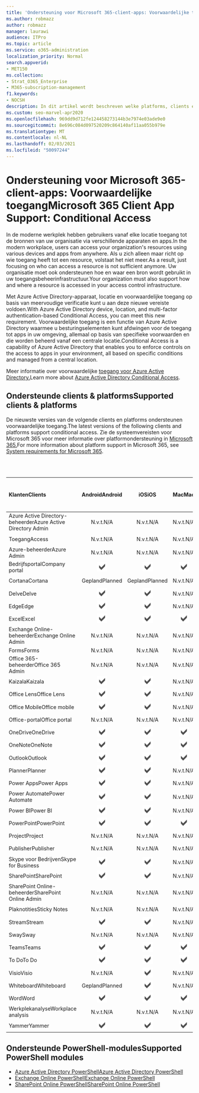 ```yaml
---
title: 'Ondersteuning voor Microsoft 365-client-apps: Voorwaardelijke toegang'
ms.author: robmazz
author: robmazz
manager: laurawi
audience: ITPro
ms.topic: article
ms.service: o365-administration
localization_priority: Normal
search.appverid:
- MET150
ms.collection:
- Strat_O365_Enterprise
- M365-subscription-management
f1.keywords:
- NOCSH
description: In dit artikel wordt beschreven welke platforms, clients en PowerShell-modules voorwaardelijke toegang voor Microsoft 365 ondersteunen.
ms.custom: seo-marvel-apr2020
ms.openlocfilehash: 969dd9d712fe124458273144b3e7974e03ade9e0
ms.sourcegitcommit: 8e696c084d097520209c864140af11aa055b979e
ms.translationtype: MT
ms.contentlocale: nl-NL
ms.lasthandoff: 02/03/2021
ms.locfileid: "50097244"
---
```

# <a name="microsoft-365-client-app-support-conditional-access"></a><span data-ttu-id="64d3a-103">Ondersteuning voor Microsoft 365-client-apps: Voorwaardelijke toegang</span><span class="sxs-lookup"><span data-stu-id="64d3a-103">Microsoft 365 Client App Support: Conditional Access</span></span>

<span data-ttu-id="64d3a-104">In de moderne werkplek hebben gebruikers vanaf elke locatie toegang tot de bronnen van uw organisatie via verschillende apparaten en apps.</span><span class="sxs-lookup"><span data-stu-id="64d3a-104">In the modern workplace, users can access your organization's resources using various devices and apps from anywhere.</span></span> <span data-ttu-id="64d3a-105">Als u zich alleen maar richt op wie toegang heeft tot een resource, volstaat het niet meer.</span><span class="sxs-lookup"><span data-stu-id="64d3a-105">As a result, just focusing on who can access a resource is not sufficient anymore.</span></span> <span data-ttu-id="64d3a-106">Uw organisatie moet ook ondersteunen hoe en waar een bron wordt gebruikt in uw toegangsbeheerinfrastructuur.</span><span class="sxs-lookup"><span data-stu-id="64d3a-106">Your organization must also support how and where a resource is accessed in your access control infrastructure.</span></span>

<span data-ttu-id="64d3a-107">Met Azure Active Directory-apparaat, locatie en voorwaardelijke toegang op basis van meervoudige verificatie kunt u aan deze nieuwe vereiste voldoen.</span><span class="sxs-lookup"><span data-stu-id="64d3a-107">With Azure Active Directory device, location, and multi-factor authentication-based Conditional Access, you can meet this new requirement.</span></span> <span data-ttu-id="64d3a-108">Voorwaardelijke toegang is een functie van Azure Active Directory waarmee u besturingselementen kunt afdwingen voor de toegang tot apps in uw omgeving, allemaal op basis van specifieke voorwaarden en die worden beheerd vanaf een centrale locatie.</span><span class="sxs-lookup"><span data-stu-id="64d3a-108">Conditional Access is a capability of Azure Active Directory that enables you to enforce controls on the access to apps in your environment, all based on specific conditions and managed from a central location.</span></span>

<span data-ttu-id="64d3a-109">Meer informatie over voorwaardelijke [toegang voor Azure Active Directory.](/azure/active-directory/conditional-access/)</span><span class="sxs-lookup"><span data-stu-id="64d3a-109">Learn more about [Azure Active Directory Conditional Access](/azure/active-directory/conditional-access/).</span></span>

## <a name="supported-clients--platforms"></a><span data-ttu-id="64d3a-110">Ondersteunde clients & platforms</span><span class="sxs-lookup"><span data-stu-id="64d3a-110">Supported clients & platforms</span></span>

<span data-ttu-id="64d3a-111">De nieuwste versies van de volgende clients en platforms ondersteunen voorwaardelijke toegang.</span><span class="sxs-lookup"><span data-stu-id="64d3a-111">The latest versions of the following clients and platforms support conditional access.</span></span> <span data-ttu-id="64d3a-112">Zie de systeemvereisten voor Microsoft 365 voor meer informatie over platformondersteuning in [Microsoft 365.](/microsoft-365/microsoft-365-and-office-resources)</span><span class="sxs-lookup"><span data-stu-id="64d3a-112">For more information about platform support in Microsoft 365, see [System requirements for Microsoft 365](/microsoft-365/microsoft-365-and-office-resources).</span></span>

<br>
<br>

| <span data-ttu-id="64d3a-113">Klanten</span><span class="sxs-lookup"><span data-stu-id="64d3a-113">Clients</span></span> | <span data-ttu-id="64d3a-114">Android</span><span class="sxs-lookup"><span data-stu-id="64d3a-114">Android</span></span> | <span data-ttu-id="64d3a-115">iOS</span><span class="sxs-lookup"><span data-stu-id="64d3a-115">iOS</span></span> | <span data-ttu-id="64d3a-116">Mac</span><span class="sxs-lookup"><span data-stu-id="64d3a-116">Mac</span></span>| <span data-ttu-id="64d3a-117">Windows 10</span><span class="sxs-lookup"><span data-stu-id="64d3a-117">Windows 10</span></span> <br> <span data-ttu-id="64d3a-118">Moderne apps</span><span class="sxs-lookup"><span data-stu-id="64d3a-118">Modern Apps</span></span>| <span data-ttu-id="64d3a-119">Windows 10</span><span class="sxs-lookup"><span data-stu-id="64d3a-119">Windows 10</span></span> <br> <span data-ttu-id="64d3a-120">Bureaublad</span><span class="sxs-lookup"><span data-stu-id="64d3a-120">Desktop</span></span> |
|:---|:---:|:---:|:---:|:---:|:---:|
| <span data-ttu-id="64d3a-121">Azure Active Directory-beheerder</span><span class="sxs-lookup"><span data-stu-id="64d3a-121">Azure Active Directory Admin</span></span> | <span data-ttu-id="64d3a-122">N.v.t.</span><span class="sxs-lookup"><span data-stu-id="64d3a-122">N/A</span></span> | <span data-ttu-id="64d3a-123">N.v.t.</span><span class="sxs-lookup"><span data-stu-id="64d3a-123">N/A</span></span> | <span data-ttu-id="64d3a-124">N.v.t.</span><span class="sxs-lookup"><span data-stu-id="64d3a-124">N/A</span></span> | <span data-ttu-id="64d3a-125">N.v.t.</span><span class="sxs-lookup"><span data-stu-id="64d3a-125">N/A</span></span> | ![Ondersteund](../media/check-mark.png) |
| <span data-ttu-id="64d3a-127">Toegang</span><span class="sxs-lookup"><span data-stu-id="64d3a-127">Access</span></span> | <span data-ttu-id="64d3a-128">N.v.t.</span><span class="sxs-lookup"><span data-stu-id="64d3a-128">N/A</span></span> | <span data-ttu-id="64d3a-129">N.v.t.</span><span class="sxs-lookup"><span data-stu-id="64d3a-129">N/A</span></span> | <span data-ttu-id="64d3a-130">N.v.t.</span><span class="sxs-lookup"><span data-stu-id="64d3a-130">N/A</span></span> | <span data-ttu-id="64d3a-131">N.v.t.</span><span class="sxs-lookup"><span data-stu-id="64d3a-131">N/A</span></span> | ![Ondersteund](../media/check-mark.png) |
| <span data-ttu-id="64d3a-133">Azure-beheerder</span><span class="sxs-lookup"><span data-stu-id="64d3a-133">Azure Admin</span></span> | <span data-ttu-id="64d3a-134">N.v.t.</span><span class="sxs-lookup"><span data-stu-id="64d3a-134">N/A</span></span> | <span data-ttu-id="64d3a-135">N.v.t.</span><span class="sxs-lookup"><span data-stu-id="64d3a-135">N/A</span></span> | <span data-ttu-id="64d3a-136">N.v.t.</span><span class="sxs-lookup"><span data-stu-id="64d3a-136">N/A</span></span> | <span data-ttu-id="64d3a-137">N.v.t.</span><span class="sxs-lookup"><span data-stu-id="64d3a-137">N/A</span></span> | <span data-ttu-id="64d3a-138">N.v.t.</span><span class="sxs-lookup"><span data-stu-id="64d3a-138">N/A</span></span> |
| <span data-ttu-id="64d3a-139">Bedrijfsportal</span><span class="sxs-lookup"><span data-stu-id="64d3a-139">Company portal</span></span> | ![Ondersteund](../media/check-mark.png) | ![Ondersteund](../media/check-mark.png) | ![Ondersteund](../media/check-mark.png) | ![Ondersteund](../media/check-mark.png) | <span data-ttu-id="64d3a-144">N.v.t.</span><span class="sxs-lookup"><span data-stu-id="64d3a-144">N/A</span></span> |
| <span data-ttu-id="64d3a-145">Cortana</span><span class="sxs-lookup"><span data-stu-id="64d3a-145">Cortana</span></span> | <span data-ttu-id="64d3a-146">Gepland</span><span class="sxs-lookup"><span data-stu-id="64d3a-146">Planned</span></span> | <span data-ttu-id="64d3a-147">Gepland</span><span class="sxs-lookup"><span data-stu-id="64d3a-147">Planned</span></span> | <span data-ttu-id="64d3a-148">N.v.t.</span><span class="sxs-lookup"><span data-stu-id="64d3a-148">N/A</span></span> | ![Ondersteund](../media/check-mark.png) | <span data-ttu-id="64d3a-150">N.v.t.</span><span class="sxs-lookup"><span data-stu-id="64d3a-150">N/A</span></span> |
| <span data-ttu-id="64d3a-151">Delve</span><span class="sxs-lookup"><span data-stu-id="64d3a-151">Delve</span></span> | ![Ondersteund](../media/check-mark.png) | ![Ondersteund](../media/check-mark.png) | <span data-ttu-id="64d3a-154">N.v.t.</span><span class="sxs-lookup"><span data-stu-id="64d3a-154">N/A</span></span> | <span data-ttu-id="64d3a-155">N.v.t.</span><span class="sxs-lookup"><span data-stu-id="64d3a-155">N/A</span></span> | <span data-ttu-id="64d3a-156">N.v.t.</span><span class="sxs-lookup"><span data-stu-id="64d3a-156">N/A</span></span> |
| <span data-ttu-id="64d3a-157">Edge</span><span class="sxs-lookup"><span data-stu-id="64d3a-157">Edge</span></span> | ![Ondersteund](../media/check-mark.png) | ![Ondersteund](../media/check-mark.png) | <span data-ttu-id="64d3a-160">N.v.t.</span><span class="sxs-lookup"><span data-stu-id="64d3a-160">N/A</span></span> | <span data-ttu-id="64d3a-161">N.v.t.</span><span class="sxs-lookup"><span data-stu-id="64d3a-161">N/A</span></span> | ![Ondersteund](../media/check-mark.png) |
| <span data-ttu-id="64d3a-163">Excel</span><span class="sxs-lookup"><span data-stu-id="64d3a-163">Excel</span></span> | ![Ondersteund](../media/check-mark.png) | ![Ondersteund](../media/check-mark.png) | ![Ondersteund](../media/check-mark.png) | ![Ondersteund](../media/check-mark.png) | ![Ondersteund](../media/check-mark.png) |
| <span data-ttu-id="64d3a-169">Exchange Online-beheerder</span><span class="sxs-lookup"><span data-stu-id="64d3a-169">Exchange Online Admin</span></span> | <span data-ttu-id="64d3a-170">N.v.t.</span><span class="sxs-lookup"><span data-stu-id="64d3a-170">N/A</span></span> | <span data-ttu-id="64d3a-171">N.v.t.</span><span class="sxs-lookup"><span data-stu-id="64d3a-171">N/A</span></span> | <span data-ttu-id="64d3a-172">N.v.t.</span><span class="sxs-lookup"><span data-stu-id="64d3a-172">N/A</span></span> | <span data-ttu-id="64d3a-173">N.v.t.</span><span class="sxs-lookup"><span data-stu-id="64d3a-173">N/A</span></span> | ![Ondersteund](../media/check-mark.png) |
| <span data-ttu-id="64d3a-175">Forms</span><span class="sxs-lookup"><span data-stu-id="64d3a-175">Forms</span></span> | <span data-ttu-id="64d3a-176">N.v.t.</span><span class="sxs-lookup"><span data-stu-id="64d3a-176">N/A</span></span> | <span data-ttu-id="64d3a-177">N.v.t.</span><span class="sxs-lookup"><span data-stu-id="64d3a-177">N/A</span></span> | <span data-ttu-id="64d3a-178">N.v.t.</span><span class="sxs-lookup"><span data-stu-id="64d3a-178">N/A</span></span> | <span data-ttu-id="64d3a-179">N.v.t.</span><span class="sxs-lookup"><span data-stu-id="64d3a-179">N/A</span></span> | <span data-ttu-id="64d3a-180">N.v.t.</span><span class="sxs-lookup"><span data-stu-id="64d3a-180">N/A</span></span> |
| <span data-ttu-id="64d3a-181">Office 365-beheerder</span><span class="sxs-lookup"><span data-stu-id="64d3a-181">Office 365 Admin</span></span> | <span data-ttu-id="64d3a-182">N.v.t.</span><span class="sxs-lookup"><span data-stu-id="64d3a-182">N/A</span></span> | <span data-ttu-id="64d3a-183">N.v.t.</span><span class="sxs-lookup"><span data-stu-id="64d3a-183">N/A</span></span> | <span data-ttu-id="64d3a-184">N.v.t.</span><span class="sxs-lookup"><span data-stu-id="64d3a-184">N/A</span></span> | <span data-ttu-id="64d3a-185">N.v.t.</span><span class="sxs-lookup"><span data-stu-id="64d3a-185">N/A</span></span> | ![Ondersteund](../media/check-mark.png) |  |
| <span data-ttu-id="64d3a-187">Kaizala</span><span class="sxs-lookup"><span data-stu-id="64d3a-187">Kaizala</span></span> | ![Ondersteund](../media/check-mark.png) | ![Ondersteund](../media/check-mark.png) | <span data-ttu-id="64d3a-190">N.v.t.</span><span class="sxs-lookup"><span data-stu-id="64d3a-190">N/A</span></span> | <span data-ttu-id="64d3a-191">N.v.t.</span><span class="sxs-lookup"><span data-stu-id="64d3a-191">N/A</span></span> | <span data-ttu-id="64d3a-192">N.v.t.</span><span class="sxs-lookup"><span data-stu-id="64d3a-192">N/A</span></span> |
| <span data-ttu-id="64d3a-193">Office Lens</span><span class="sxs-lookup"><span data-stu-id="64d3a-193">Office Lens</span></span>| ![Ondersteund](../media/check-mark.png) | ![Ondersteund](../media/check-mark.png) | <span data-ttu-id="64d3a-196">N.v.t.</span><span class="sxs-lookup"><span data-stu-id="64d3a-196">N/A</span></span> | ![Ondersteund](../media/check-mark.png) | <span data-ttu-id="64d3a-198">N.v.t.</span><span class="sxs-lookup"><span data-stu-id="64d3a-198">N/A</span></span> |
| <span data-ttu-id="64d3a-199">Office Mobile</span><span class="sxs-lookup"><span data-stu-id="64d3a-199">Office mobile</span></span> | ![Ondersteund](../media/check-mark.png) | ![Ondersteund](../media/check-mark.png) | <span data-ttu-id="64d3a-202">N.v.t.</span><span class="sxs-lookup"><span data-stu-id="64d3a-202">N/A</span></span> | <span data-ttu-id="64d3a-203">N.v.t.</span><span class="sxs-lookup"><span data-stu-id="64d3a-203">N/A</span></span> | <span data-ttu-id="64d3a-204">N.v.t.</span><span class="sxs-lookup"><span data-stu-id="64d3a-204">N/A</span></span> |
| <span data-ttu-id="64d3a-205">Office-portal</span><span class="sxs-lookup"><span data-stu-id="64d3a-205">Office portal</span></span> | <span data-ttu-id="64d3a-206">N.v.t.</span><span class="sxs-lookup"><span data-stu-id="64d3a-206">N/A</span></span> | <span data-ttu-id="64d3a-207">N.v.t.</span><span class="sxs-lookup"><span data-stu-id="64d3a-207">N/A</span></span> | <span data-ttu-id="64d3a-208">N.v.t.</span><span class="sxs-lookup"><span data-stu-id="64d3a-208">N/A</span></span> | ![Ondersteund](../media/check-mark.png) | <span data-ttu-id="64d3a-210">N.v.t.</span><span class="sxs-lookup"><span data-stu-id="64d3a-210">N/A</span></span> |
| <span data-ttu-id="64d3a-211">OneDrive</span><span class="sxs-lookup"><span data-stu-id="64d3a-211">OneDrive</span></span> | ![Ondersteund](../media/check-mark.png) | ![Ondersteund](../media/check-mark.png) | ![Ondersteund](../media/check-mark.png) | ![Ondersteund](../media/check-mark.png) | ![Ondersteund](../media/check-mark.png) |
| <span data-ttu-id="64d3a-217">OneNote</span><span class="sxs-lookup"><span data-stu-id="64d3a-217">OneNote</span></span> | ![Ondersteund](../media/check-mark.png) | ![Ondersteund](../media/check-mark.png) | ![Ondersteund](../media/check-mark.png) | ![Ondersteund](../media/check-mark.png) | ![Ondersteund](../media/check-mark.png) |
| <span data-ttu-id="64d3a-223">Outlook</span><span class="sxs-lookup"><span data-stu-id="64d3a-223">Outlook</span></span> | ![Ondersteund](../media/check-mark.png) | ![Ondersteund](../media/check-mark.png) | ![Ondersteund](../media/check-mark.png) | ![Ondersteund](../media/check-mark.png) | ![Ondersteund](../media/check-mark.png) |
| <span data-ttu-id="64d3a-229">Planner</span><span class="sxs-lookup"><span data-stu-id="64d3a-229">Planner</span></span> | ![Ondersteund](../media/check-mark.png) | ![Ondersteund](../media/check-mark.png) | <span data-ttu-id="64d3a-232">N.v.t.</span><span class="sxs-lookup"><span data-stu-id="64d3a-232">N/A</span></span> | <span data-ttu-id="64d3a-233">N.v.t.</span><span class="sxs-lookup"><span data-stu-id="64d3a-233">N/A</span></span> | <span data-ttu-id="64d3a-234">N.v.t.</span><span class="sxs-lookup"><span data-stu-id="64d3a-234">N/A</span></span> |
| <span data-ttu-id="64d3a-235">Power Apps</span><span class="sxs-lookup"><span data-stu-id="64d3a-235">Power Apps</span></span> | ![Ondersteund](../media/check-mark.png) | ![Ondersteund](../media/check-mark.png) | <span data-ttu-id="64d3a-238">N.v.t.</span><span class="sxs-lookup"><span data-stu-id="64d3a-238">N/A</span></span> | <span data-ttu-id="64d3a-239">Gepland</span><span class="sxs-lookup"><span data-stu-id="64d3a-239">Planned</span></span> | <span data-ttu-id="64d3a-240">N.v.t.</span><span class="sxs-lookup"><span data-stu-id="64d3a-240">N/A</span></span> |
| <span data-ttu-id="64d3a-241">Power Automate</span><span class="sxs-lookup"><span data-stu-id="64d3a-241">Power Automate</span></span> | ![Ondersteund](../media/check-mark.png) | ![Ondersteund](../media/check-mark.png) | <span data-ttu-id="64d3a-244">N.v.t.</span><span class="sxs-lookup"><span data-stu-id="64d3a-244">N/A</span></span> | <span data-ttu-id="64d3a-245">N.v.t.</span><span class="sxs-lookup"><span data-stu-id="64d3a-245">N/A</span></span> | <span data-ttu-id="64d3a-246">N.v.t.</span><span class="sxs-lookup"><span data-stu-id="64d3a-246">N/A</span></span> |
| <span data-ttu-id="64d3a-247">Power BI</span><span class="sxs-lookup"><span data-stu-id="64d3a-247">Power BI</span></span> | ![Ondersteund](../media/check-mark.png) | ![Ondersteund](../media/check-mark.png) | <span data-ttu-id="64d3a-250">N.v.t.</span><span class="sxs-lookup"><span data-stu-id="64d3a-250">N/A</span></span> | ![Ondersteund](../media/check-mark.png) | ![Ondersteund](../media/check-mark.png) |
| <span data-ttu-id="64d3a-253">PowerPoint</span><span class="sxs-lookup"><span data-stu-id="64d3a-253">PowerPoint</span></span> | ![Ondersteund](../media/check-mark.png) | ![Ondersteund](../media/check-mark.png) | ![Ondersteund](../media/check-mark.png) | ![Ondersteund](../media/check-mark.png) | ![Ondersteund](../media/check-mark.png) |
| <span data-ttu-id="64d3a-259">Project</span><span class="sxs-lookup"><span data-stu-id="64d3a-259">Project</span></span> | <span data-ttu-id="64d3a-260">N.v.t.</span><span class="sxs-lookup"><span data-stu-id="64d3a-260">N/A</span></span> | <span data-ttu-id="64d3a-261">N.v.t.</span><span class="sxs-lookup"><span data-stu-id="64d3a-261">N/A</span></span> | <span data-ttu-id="64d3a-262">N.v.t.</span><span class="sxs-lookup"><span data-stu-id="64d3a-262">N/A</span></span> | <span data-ttu-id="64d3a-263">N.v.t.</span><span class="sxs-lookup"><span data-stu-id="64d3a-263">N/A</span></span> | ![Ondersteund](../media/check-mark.png) |
| <span data-ttu-id="64d3a-265">Publisher</span><span class="sxs-lookup"><span data-stu-id="64d3a-265">Publisher</span></span> | <span data-ttu-id="64d3a-266">N.v.t.</span><span class="sxs-lookup"><span data-stu-id="64d3a-266">N/A</span></span> | <span data-ttu-id="64d3a-267">N.v.t.</span><span class="sxs-lookup"><span data-stu-id="64d3a-267">N/A</span></span> | <span data-ttu-id="64d3a-268">N.v.t.</span><span class="sxs-lookup"><span data-stu-id="64d3a-268">N/A</span></span> | <span data-ttu-id="64d3a-269">N.v.t.</span><span class="sxs-lookup"><span data-stu-id="64d3a-269">N/A</span></span> | ![Ondersteund](../media/check-mark.png) |
| <span data-ttu-id="64d3a-271">Skype voor Bedrijven</span><span class="sxs-lookup"><span data-stu-id="64d3a-271">Skype for Business</span></span> | ![Ondersteund](../media/check-mark.png) | ![Ondersteund](../media/check-mark.png) | <span data-ttu-id="64d3a-274">N.v.t.</span><span class="sxs-lookup"><span data-stu-id="64d3a-274">N/A</span></span> | <span data-ttu-id="64d3a-275">N.v.t.</span><span class="sxs-lookup"><span data-stu-id="64d3a-275">N/A</span></span> | <span data-ttu-id="64d3a-276">N.v.t.</span><span class="sxs-lookup"><span data-stu-id="64d3a-276">N/A</span></span> ||
| <span data-ttu-id="64d3a-277">SharePoint</span><span class="sxs-lookup"><span data-stu-id="64d3a-277">SharePoint</span></span> | ![Ondersteund](../media/check-mark.png) | ![Ondersteund](../media/check-mark.png) | <span data-ttu-id="64d3a-280">N.v.t.</span><span class="sxs-lookup"><span data-stu-id="64d3a-280">N/A</span></span> | <span data-ttu-id="64d3a-281">N.v.t.</span><span class="sxs-lookup"><span data-stu-id="64d3a-281">N/A</span></span> | <span data-ttu-id="64d3a-282">N.v.t.</span><span class="sxs-lookup"><span data-stu-id="64d3a-282">N/A</span></span> |
| <span data-ttu-id="64d3a-283">SharePoint Online-beheerder</span><span class="sxs-lookup"><span data-stu-id="64d3a-283">SharePoint Online Admin</span></span> | <span data-ttu-id="64d3a-284">N.v.t.</span><span class="sxs-lookup"><span data-stu-id="64d3a-284">N/A</span></span> | <span data-ttu-id="64d3a-285">N.v.t.</span><span class="sxs-lookup"><span data-stu-id="64d3a-285">N/A</span></span> | <span data-ttu-id="64d3a-286">N.v.t.</span><span class="sxs-lookup"><span data-stu-id="64d3a-286">N/A</span></span> | <span data-ttu-id="64d3a-287">N.v.t.</span><span class="sxs-lookup"><span data-stu-id="64d3a-287">N/A</span></span> | ![Ondersteund](../media/check-mark.png) |
| <span data-ttu-id="64d3a-289">Plaknotities</span><span class="sxs-lookup"><span data-stu-id="64d3a-289">Sticky Notes</span></span> | <span data-ttu-id="64d3a-290">N.v.t.</span><span class="sxs-lookup"><span data-stu-id="64d3a-290">N/A</span></span> | <span data-ttu-id="64d3a-291">N.v.t.</span><span class="sxs-lookup"><span data-stu-id="64d3a-291">N/A</span></span> | <span data-ttu-id="64d3a-292">N.v.t.</span><span class="sxs-lookup"><span data-stu-id="64d3a-292">N/A</span></span> | ![Ondersteund](../media/check-mark.png) | <span data-ttu-id="64d3a-294">N.v.t.</span><span class="sxs-lookup"><span data-stu-id="64d3a-294">N/A</span></span> |
| <span data-ttu-id="64d3a-295">Stream</span><span class="sxs-lookup"><span data-stu-id="64d3a-295">Stream</span></span> | ![Ondersteund](../media/check-mark.png) | ![Ondersteund](../media/check-mark.png) | <span data-ttu-id="64d3a-298">N.v.t.</span><span class="sxs-lookup"><span data-stu-id="64d3a-298">N/A</span></span> | <span data-ttu-id="64d3a-299">N.v.t.</span><span class="sxs-lookup"><span data-stu-id="64d3a-299">N/A</span></span> | <span data-ttu-id="64d3a-300">N.v.t.</span><span class="sxs-lookup"><span data-stu-id="64d3a-300">N/A</span></span> |
| <span data-ttu-id="64d3a-301">Sway</span><span class="sxs-lookup"><span data-stu-id="64d3a-301">Sway</span></span> | <span data-ttu-id="64d3a-302">N.v.t.</span><span class="sxs-lookup"><span data-stu-id="64d3a-302">N/A</span></span> | <span data-ttu-id="64d3a-303">N.v.t.</span><span class="sxs-lookup"><span data-stu-id="64d3a-303">N/A</span></span> | <span data-ttu-id="64d3a-304">N.v.t.</span><span class="sxs-lookup"><span data-stu-id="64d3a-304">N/A</span></span> | ![Ondersteund](../media/check-mark.png) | <span data-ttu-id="64d3a-306">N.v.t.</span><span class="sxs-lookup"><span data-stu-id="64d3a-306">N/A</span></span> |
| <span data-ttu-id="64d3a-307">Teams</span><span class="sxs-lookup"><span data-stu-id="64d3a-307">Teams</span></span> | ![Ondersteund](../media/check-mark.png) | ![Ondersteund](../media/check-mark.png) | ![Ondersteund](../media/check-mark.png) | <span data-ttu-id="64d3a-311">N.v.t.</span><span class="sxs-lookup"><span data-stu-id="64d3a-311">N/A</span></span> | ![Ondersteund](../media/check-mark.png) |
| <span data-ttu-id="64d3a-313">To Do</span><span class="sxs-lookup"><span data-stu-id="64d3a-313">To Do</span></span> | ![Ondersteund](../media/check-mark.png) | ![Ondersteund](../media/check-mark.png) | ![Ondersteund](../media/check-mark.png) | ![Ondersteund](../media/check-mark.png) | <span data-ttu-id="64d3a-318">N.v.t.</span><span class="sxs-lookup"><span data-stu-id="64d3a-318">N/A</span></span> |
| <span data-ttu-id="64d3a-319">Visio</span><span class="sxs-lookup"><span data-stu-id="64d3a-319">Visio</span></span> | <span data-ttu-id="64d3a-320">N.v.t.</span><span class="sxs-lookup"><span data-stu-id="64d3a-320">N/A</span></span> | ![Ondersteund](../media/check-mark.png) | <span data-ttu-id="64d3a-322">N.v.t.</span><span class="sxs-lookup"><span data-stu-id="64d3a-322">N/A</span></span> | <span data-ttu-id="64d3a-323">N.v.t.</span><span class="sxs-lookup"><span data-stu-id="64d3a-323">N/A</span></span> | ![Ondersteund](../media/check-mark.png) |
| <span data-ttu-id="64d3a-325">Whiteboard</span><span class="sxs-lookup"><span data-stu-id="64d3a-325">Whiteboard</span></span> | <span data-ttu-id="64d3a-326">Gepland</span><span class="sxs-lookup"><span data-stu-id="64d3a-326">Planned</span></span> | ![Ondersteund](../media/check-mark.png) | <span data-ttu-id="64d3a-328">N.v.t.</span><span class="sxs-lookup"><span data-stu-id="64d3a-328">N/A</span></span> | ![Ondersteund](../media/check-mark.png) | <span data-ttu-id="64d3a-330">N.v.t.</span><span class="sxs-lookup"><span data-stu-id="64d3a-330">N/A</span></span> |
| <span data-ttu-id="64d3a-331">Word</span><span class="sxs-lookup"><span data-stu-id="64d3a-331">Word</span></span> | ![Ondersteund](../media/check-mark.png) | ![Ondersteund](../media/check-mark.png) | ![Ondersteund](../media/check-mark.png) | ![Ondersteund](../media/check-mark.png) | ![Ondersteund](../media/check-mark.png) |
| <span data-ttu-id="64d3a-337">Werkplekanalyse</span><span class="sxs-lookup"><span data-stu-id="64d3a-337">Workplace analysis</span></span> | <span data-ttu-id="64d3a-338">N.v.t.</span><span class="sxs-lookup"><span data-stu-id="64d3a-338">N/A</span></span> | <span data-ttu-id="64d3a-339">N.v.t.</span><span class="sxs-lookup"><span data-stu-id="64d3a-339">N/A</span></span> | <span data-ttu-id="64d3a-340">N.v.t.</span><span class="sxs-lookup"><span data-stu-id="64d3a-340">N/A</span></span> | <span data-ttu-id="64d3a-341">N.v.t.</span><span class="sxs-lookup"><span data-stu-id="64d3a-341">N/A</span></span> | <span data-ttu-id="64d3a-342">N.v.t.</span><span class="sxs-lookup"><span data-stu-id="64d3a-342">N/A</span></span> |
| <span data-ttu-id="64d3a-343">Yammer</span><span class="sxs-lookup"><span data-stu-id="64d3a-343">Yammer</span></span> | ![Ondersteund](../media/check-mark.png) | ![Ondersteund](../media/check-mark.png) | ![Ondersteund](../media/check-mark.png) | <span data-ttu-id="64d3a-347">N.v.t.</span><span class="sxs-lookup"><span data-stu-id="64d3a-347">N/A</span></span> | ![Ondersteund](../media/check-mark.png) |

## <a name="supported-powershell-modules"></a><span data-ttu-id="64d3a-349">Ondersteunde PowerShell-modules</span><span class="sxs-lookup"><span data-stu-id="64d3a-349">Supported PowerShell modules</span></span>

- [<span data-ttu-id="64d3a-350">Azure Active Directory PowerShell</span><span class="sxs-lookup"><span data-stu-id="64d3a-350">Azure Active Directory PowerShell</span></span>](/powershell/azure/active-directory/overview?view=azureadps-2.0)
- [<span data-ttu-id="64d3a-351">Exchange Online PowerShell</span><span class="sxs-lookup"><span data-stu-id="64d3a-351">Exchange Online PowerShell</span></span>](/powershell/exchange/exchange-online-powershell)
- [<span data-ttu-id="64d3a-352">SharePoint Online PowerShell</span><span class="sxs-lookup"><span data-stu-id="64d3a-352">SharePoint Online PowerShell</span></span>](/powershell/sharepoint/sharepoint-online/connect-sharepoint-online)

